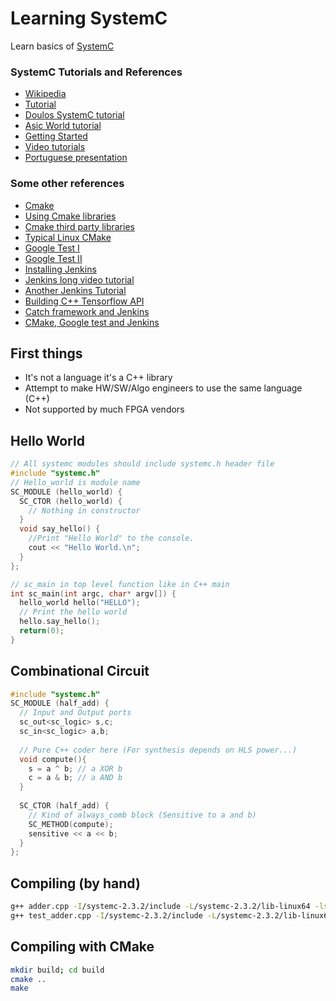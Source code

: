 # Learning SystemC
Learn basics of [SystemC](http://www.accellera.org/downloads/standards/systemc)

### SystemC Tutorials and References
* [Wikipedia](https://en.wikipedia.org/wiki/SystemC)
* [Tutorial](http://www.es.ele.tue.nl/~heco/courses/ProcDesign/systemc_1_tutorial.pdf)
* [Doulos SystemC tutorial](https://www.doulos.com/knowhow/systemc/tutorial/)
* [Asic World tutorial](http://www.asic-world.com/systemc/tutorial.html)
* [Getting Started](http://www.electrobucket.com/systemc/getting-started-with-systemc)
* [Video tutorials](https://www.youtube.com/watch?v=NCFxBGLB5xs)
* [Portuguese presentation](http://slideplayer.com.br/slide/359173/)

### Some other references
* [Cmake](https://mirkokiefer.com/cmake-by-example-f95eb47d45b1)
* [Using Cmake libraries](https://coderwall.com/p/y3zzbq/use-cmake-enabled-libraries-in-your-cmake-project)
* [Cmake third party libraries](https://www.selectiveintellect.net/blog/2016/7/29/using-cmake-to-add-third-party-libraries-to-your-project-1)
* [Typical Linux CMake](http://kaizou.org/2014/11/typical-cmake-project/)
* [Google Test I](http://www.yolinux.com/TUTORIALS/Cpp-GoogleTest.html)
* [Google Test II](https://www.eriksmistad.no/getting-started-with-google-test-on-ubuntu/)
* [Installing Jenkins](https://www.digitalocean.com/community/tutorials/how-to-install-jenkins-on-ubuntu-16-04)
* [Jenkins long video tutorial](https://www.youtube.com/watch?v=Lxd6JMMxuwo)
* [Another Jenkins Tutorial](http://www.vogella.com/tutorials/Jenkins/article.html)
* [Building C++ Tensorflow API](https://github.com/cjweeks/tensorflow-cmake)
* [Catch framework and Jenkins](https://github.com/philsquared/Catch/blob/e0aaba6cf84c2e932c9a87dd26263875628c4c4f/docs/reporters.md)
* [CMake, Google test and Jenkins](https://schneide.wordpress.com/2014/01/27/integrating-googletest-in-cmake-projects-and-jenkins/)

## First things
* It's not a language it's a C++ library
* Attempt to make HW/SW/Algo engineers to use the same language (C++)
* Not supported by much FPGA vendors

## Hello World
```C++
// All systemc modules should include systemc.h header file
#include "systemc.h"
// Hello_world is module name
SC_MODULE (hello_world) {
  SC_CTOR (hello_world) {
    // Nothing in constructor 
  }
  void say_hello() {
    //Print "Hello World" to the console.
    cout << "Hello World.\n";
  }
};

// sc_main in top level function like in C++ main
int sc_main(int argc, char* argv[]) {
  hello_world hello("HELLO");
  // Print the hello world
  hello.say_hello();
  return(0);
}
```

## Combinational Circuit
```C++
#include "systemc.h"
SC_MODULE (half_add) {
  // Input and Output ports
  sc_out<sc_logic> s,c;
  sc_in<sc_logic> a,b;
  
  // Pure C++ coder here (For synthesis depends on HLS power...)
  void compute(){
    s = a ^ b; // a XOR b
    c = a & b; // a AND b
  }
  
  SC_CTOR (half_add) {
    // Kind of always_comb block (Sensitive to a and b)
    SC_METHOD(compute);
    sensitive << a << b;
  }  
};
```

## Compiling (by hand)
```bash
g++ adder.cpp -I/systemc-2.3.2/include -L/systemc-2.3.2/lib-linux64 -lsystemc -o adder
g++ test_adder.cpp -I/systemc-2.3.2/include -L/systemc-2.3.2/lib-linux64 -lsystemc -lgtest -lgtest_main -lpthread -o test_adder 
```
## Compiling with CMake
```bash
mkdir build; cd build
cmake ..
make
```
